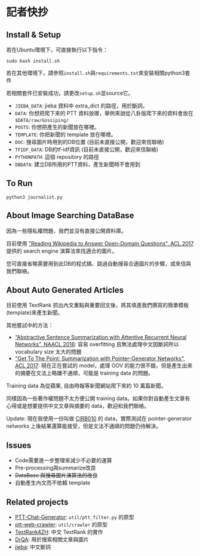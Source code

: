 # 記者快抄

## Install & Setup

若在Ubuntu環境下，可直接執行以下指令：

```
sudo bash install.sh
```

若在其他環境下，請參照`install.sh`與`requirements.txt`來安裝相關python3套件

若相關套件已安裝成功，請更改`setup.sh`並source它。

- `JIEBA_DATA`: jieba 資料中 extra_dict 的路徑，用於斷詞。
- `DATA`: 你想把爬下來的 PTT 資料放哪，舉例來說從八卦版爬下來的資料會放在 `$DATA/raw/Gossiping/`
- `POSTS`: 你想把產生的新聞放在哪裡。
- `TEMPLATE`: 你把新聞的 template 放在哪裡。
- `DOC`: 搜尋圖片時用到的DB位置 (目前未直接公開，歡迎來信聯絡)
- `TFIDF_DATA`: DB的tf-idf資訊 (目前未直接公開，歡迎來信聯絡)
- `PYTHONPATH`: 這個 repository 的路徑
- `DBDATA`: 建立DB所用的PTT資料，產生新聞時不會用到

## To Run

`python3 journalist.py`

## About Image Searching DataBase

因為一些隱私權問題，我們並沒有直接公開資料庫。

目前使用 ["Reading Wikipedia to Answer Open-Domain Questions", ACL 2017](https://github.com/facebookresearch/DrQA) 提供的 search engine 演算法來找適合的圖片。

您可直接省略需要用到此DB的程式碼、跳過自動搜尋合適圖片的步驟，或來信與我們聯絡。

## About Auto Generated Articles

目前使用 TextRank 抓出內文重點與重要回文後，將其填進我們撰寫的簡單模板(template)來產生新聞。

其他嘗試中的方法：

- [“Abstractive Sentence Summarization with Attentive Recurrent Neural Networks”, NAACL 2016](https://github.com/facebookarchive/NAMAS): 容易 overfitting 且無法處理中文因斷詞所以 vocabulary size 太大的問題
- ["Get To The Point: Summarization with Pointer-Generator Networks", ACL 2017](https://github.com/exe1023/pointer-generator): 現在正在嘗試的 model，處理 OOV 的能力很不錯，但是產生出來的摘要在文法上略嫌不通順，可能是 training data 的問題。

Training data 為從蘋果, 自由時報等新聞網站爬下來約 10 萬篇新聞。

同樣因為一些著作權問題不太方便公開 training data。如果你對自動產生文章有心得或是想要提供中文文章與摘要的 data，歡迎和我們聯絡。

Update: 現在我使用一份叫做 [CIRB010](kslab.km.nccu.edu.tw/xms/read_attach.php?id=150) 的 data，實際測試在 pointer-generator networks 上後結果還算能接受，但是文法不通順的問題仍待解決。

## Issues

- Code需要進一步整理來減少不必要的運算
- Pre-processing與summarize改良
- <strike>DataBase 與搜尋圖片演算法的改良</strike>
- 自動產生內文而不依賴 template

## Related projects

- [PTT-Chat-Generator](https://github.com/zake7749/PTT-Chat-Generator): `util/ptt_filter.py` 的原型
- [ptt-web-crawler](https://github.com/jwlin/ptt-web-crawler): `util/crawler` 的原型
- [TextRank4ZH](https://github.com/letiantian/TextRank4ZH): 中文 TextRank 的實作
- [DrQA](https://github.com/facebookresearch/DrQA): 用於搜索相關文章與圖片
- [jieba](https://github.com/fxsjy/jieba): 中文斷詞
